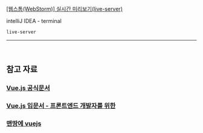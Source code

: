 [[웹스톰(WebStorm)] 실시간 미리보기(live-server)](https://recoveryman.tistory.com/359)

intelliJ IDEA - terminal 

`live-server`

---

<br>

## 참고 자료

### [Vue.js 공식문서](https://kr.vuejs.org/v2/guide/installation.html)

### [Vue.js 입문서 - 프론트엔드 개발자를 위한](https://joshua1988.github.io/web-development/vuejs/vuejs-tutorial-for-beginner/)

### [맨땅에 vuejs](https://medium.com/@hozacho/맨땅에-vuejs-리스트-462d88047893)

